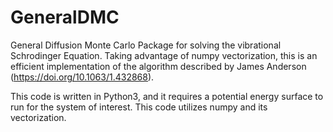 # GeneralDMC
General Diffusion Monte Carlo Package for solving the vibrational Schrodinger Equation.  Taking advantage of numpy vectorization, this is an efficient implementation of the algorithm described by James Anderson (https://doi.org/10.1063/1.432868).

This code is written in Python3, and it requires a potential energy surface to run for the system of interest.  This code utilizes numpy and its vectorization.
